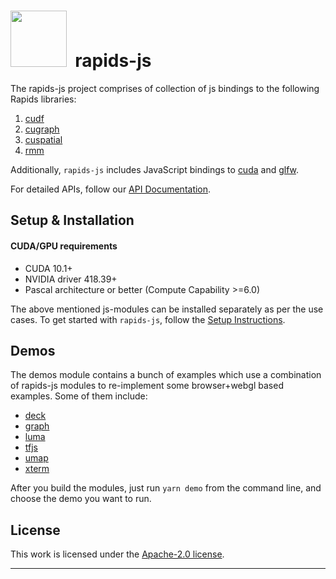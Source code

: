 # <div align="left"><img src="https://rapids.ai/assets/images/rapids_logo.png" width="90px"/>&nbsp; rapids-js


The rapids-js project comprises of collection of js bindings to the following Rapids libraries:
1. [cudf](https://github.com/rapidsai/cudf)
2. [cugraph](https://github.com/rapidsai/cugraph)
3. [cuspatial](https://github.com/rapidsai/cuspatial)
4. [rmm](https://github.com/rapidsai/rmm)

Additionally, `rapids-js` includes JavaScript bindings to [cuda](https://developer.nvidia.com/cuda-toolkit) and [glfw](https://github.com/glfw/glfw).

For detailed APIs, follow our [API Documentation](https://rapidsai.github.io/rapids-js/).

## Setup & Installation

#### CUDA/GPU requirements
- CUDA 10.1+
- NVIDIA driver 418.39+
- Pascal architecture or better (Compute Capability >=6.0)


The above mentioned js-modules can be installed separately as per the use cases. To get started with `rapids-js`, follow the [Setup Instructions](docs/setup.md).

## Demos

The demos module contains a bunch of examples which use a combination of rapids-js modules to re-implement some browser+webgl based examples. Some of them include:

- [deck](modules/demo/deck/)
- [graph](modules/demo/graph/)
- [luma](modules/demo/luma/)
- [tfjs](modules/demo/tfjs/)
- [umap](modules/demo/umap/)
- [xterm](modules/demo/xterm/)

After you build the modules, just run `yarn demo` from the command line, and choose the demo you want to run.


## License

This work is licensed under the [Apache-2.0 license](./LICENSE).

---

